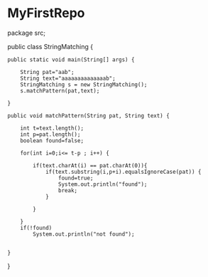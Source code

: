 # MyFirstRepo

package src;

public class StringMatching {
	
	public static void main(String[] args) {
		
		String pat="aab";
		String text="aaaaaaaaaaaaaab";
		StringMatching s = new StringMatching();
		s.matchPattern(pat,text);
		
	}
	
	public void matchPattern(String pat, String text) {
		
		int t=text.length();
		int p=pat.length();
		boolean found=false;
		
		for(int i=0;i<= t-p ; i++) {
			
			if(text.charAt(i) == pat.charAt(0)){
				if(text.substring(i,p+i).equalsIgnoreCase(pat)) {
					found=true;
					System.out.println("found");
					break;
				}
				
			}
			
		}
		if(!found)
			System.out.println("not found");
			
		
	}

}
